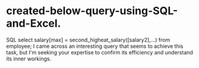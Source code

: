 # created-below-query-using-SQL-and-Excel.
SQL  select salary[max] = second_higheat_salary([salary2],...) from employee; I came across an interesting query that seems to achieve this task, but I'm seeking your expertise to confirm its efficiency and understand its inner workings.
